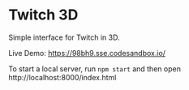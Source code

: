 # Twitch 3D

Simple interface for Twitch in 3D.

Live Demo: https://98bh9.sse.codesandbox.io/

To start a local server, run `npm start` and then open http://localhost:8000/index.html
